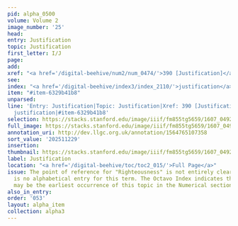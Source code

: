 ```yaml
---
pid: alpha_0500
volume: Volume 2
image_number: '25'
head:
entry: Justification
topic: Justification
first_letter: I/J
page:
add:
xref: "<a href='/digital-beehive/num2/num_0474/'>390 [Justification]</a>"
see:
index: "<a href='/digital-beehive/index3/index_2110/'>justification</a>"
item: "#item-6329b41b8"
unparsed:
line: 'Entry: Justification|Topic: Justification|Xref: 390 [Justification]|Index:
  justification|#item-6329b41b8'
selection: https://stacks.stanford.edu/image/iiif/fm855tg5659/1607_0492/303,1229,3090,804/full/0/default.jpg
full_image: https://stacks.stanford.edu/image/iiif/fm855tg5659/1607_0492/full/full/0/default.jpg
annotation_uri: http://dev.llgc.org.uk/annotation/1564765107358
sort_value: '202511229'
insertion:
thumbnail: https://stacks.stanford.edu/image/iiif/fm855tg5659/1607_0492/303,1229,600,180/250,/0/default.jpg
label: Justification
location: "<a href='/digital-beehive/toc/toc2_015/'>Full Page</a>"
issue: The point of reference for "Righteousness" is not entirely clear, as there
  is no alphabetical entry for this term. The Octavo Index indicates that 319 [Righteous]
  may be the earliest occurrence of this topic in the Numerical section of the Alvearium.
also_in_entry:
order: '053'
layout: alpha_item
collection: alpha3
---
```

